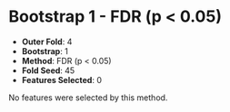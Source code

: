 # Bootstrap 1 - FDR (p < 0.05)

- **Outer Fold**: 4
- **Bootstrap**: 1
- **Method**: FDR (p < 0.05)
- **Fold Seed**: 45
- **Features Selected**: 0

No features were selected by this method.
